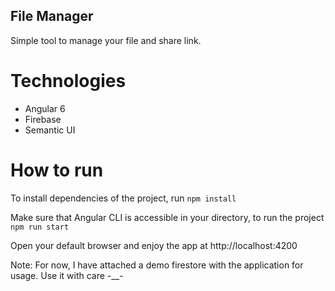## File Manager
Simple tool to manage your file and share link.

# Technologies
  - Angular 6
  - Firebase
  - Semantic UI


# How to run

To install dependencies of the project, run `npm install`

Make sure that Angular CLI is accessible in your directory, to run the project `npm run start`

Open your default browser and enjoy the app at http://localhost:4200

Note: For now, I have attached a demo firestore with the application for usage. Use it with care -__-
